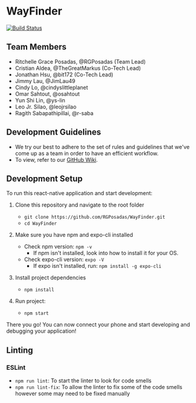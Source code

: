 # WayFinder

[![Build Status](https://travis-ci.com/RGPosadas/WayFinder.svg?branch=develop)](https://travis-ci.com/RGPosadas/WayFinder)

## Team Members

- Ritchelle Grace Posadas, @RGPosadas (Team Lead)
- Cristian Aldea, @TheGreatMarkus (Co-Tech Lead)
- Jonathan Hsu, @bit172 (Co-Tech Lead)
- Jimmy Lau, @JimLau49
- Cindy Lo, @cindyslittleplanet
- Omar Sahtout, @osahtout
- Yun Shi Lin, @ys-lin
- Leo Jr. Silao, @leojrsilao
- Ragith Sabapathipillai, @r-saba

## Development Guidelines

- We try our best to adhere to the set of rules and guidelines that we've come up as a team in order to have an efficient workflow.
- To view, refer to our [GitHub Wiki](https://github.com/RGPosadas/WayFinder/wiki).

## Development Setup

To run this react-native application and start development:

1. Clone this repository and navigate to the root folder
   - `git clone https://github.com/RGPosadas/WayFinder.git`
   - `cd WayFinder`
2. Make sure you have npm and expo-cli installed
   - Check npm version: `npm -v`
     - If npm isn't installed, look into how to install it for your OS.
   - Check expo-cli version: `expo -V`
     - If expo isn't installed, run: `npm install -g expo-cli`
3. Install project dependencies
   - `npm install`
4. Run project:

   - `npm start`

There you go! You can now connect your phone and start developing and debugging your application!

## Linting

### ESLint

- `npm run lint`: To start the linter to look for code smells
- `npm run lint-fix`: To allow the linter to fix some of the code smells however some may need to be fixed manually
